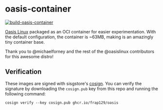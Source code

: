 # oasis-container

[![build-oasis-container](https://github.com/frap129/oasis-container/actions/workflows/build.yml/badge.svg)](https://github.com/frap129/oasis-container/actions/workflows/build.yml) 

[Oasis Linux](https://github.com/oasislinux) packaged as an OCI container for easier experimentation. With the default configuration, the container is ~63MB, making is an amazingly tiny container base.

Thank you to @michaelforney and the rest of the @oasislinux contributors for this awesome distro!


## Verification

These images are signed with sisgstore's [cosign](https://docs.sigstore.dev/cosign/overview/). You can verify the signature by downloading the `cosign.pub` key from this repo and running the following command:

    cosign verify --key cosign.pub ghcr.io/frap129/oasis
